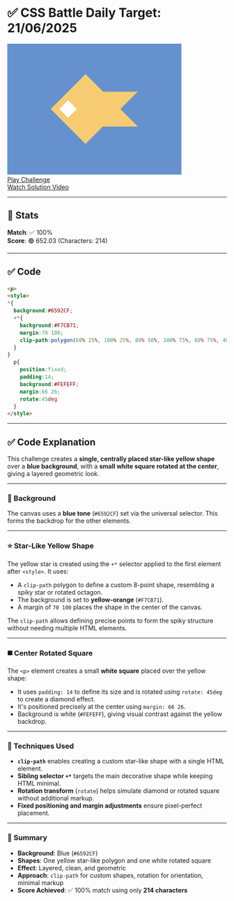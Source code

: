 # ✅ CSS Battle Daily Target: 21/06/2025

![Target](./images/21.png)  
[Play Challenge](https://cssbattle.dev/play/S9P3lP0F98oHl7y6Iq2U)  
[Watch Solution Video](https://youtube.com/shorts/EUOA_eLbh5s)

---

## 🔢 Stats

**Match**: ✅ 100%  
**Score**: 🟢 652.03 (Characters: 214)

---

## ✅ Code

```html
<p>
<style>
*{
  background:#6592CF;
  +*{
    background:#F7CB71;
    margin:70 100;
    clip-path:polygon(60% 25%, 100% 25%, 80% 50%, 100% 75%, 60% 75%, 40% 100%, 0 50%, 40% 0)
  }
}
  p{
    position:fixed;
    padding:14;
    background:#FEFEFF;
    margin:66 26;
    rotate:45deg
  }
</style>
```

---

## ✅ Code Explanation

This challenge creates a **single, centrally placed star-like yellow shape** over a **blue background**, with a **small white square rotated at the center**, giving a layered geometric look.

---

### 🎨 Background

The canvas uses a **blue tone** (`#6592CF`) set via the universal selector. This forms the backdrop for the other elements.

---

### ⭐ Star-Like Yellow Shape

The yellow star is created using the `+*` selector applied to the first element after `<style>`. It uses:

* A `clip-path` polygon to define a custom 8-point shape, resembling a spiky star or rotated octagon.
* The background is set to **yellow-orange** (`#F7CB71`).
* A margin of `70 100` places the shape in the center of the canvas.

The `clip-path` allows defining precise points to form the spiky structure without needing multiple HTML elements.

---

### ◼️ Center Rotated Square

The `<p>` element creates a small **white square** placed over the yellow shape:

* It uses `padding: 14` to define its size and is rotated using `rotate: 45deg` to create a diamond effect.
* It's positioned precisely at the center using `margin: 66 26`.
* Background is white (`#FEFEFF`), giving visual contrast against the yellow backdrop.

---

### 🧠 Techniques Used

* **`clip-path`** enables creating a custom star-like shape with a single HTML element.
* **Sibling selector `+*`** targets the main decorative shape while keeping HTML minimal.
* **Rotation transform** (`rotate`) helps simulate diamond or rotated square without additional markup.
* **Fixed positioning and margin adjustments** ensure pixel-perfect placement.

---

### 🏁 Summary

* **Background**: Blue (`#6592CF`)
* **Shapes**: One yellow star-like polygon and one white rotated square
* **Effect**: Layered, clean, and geometric
* **Approach**: `clip-path` for custom shapes, rotation for orientation, minimal markup
* **Score Achieved**: ✅ 100% match using only **214 characters**